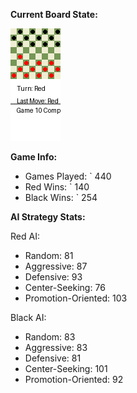 
**Current Board State:**  
<!-- START_GIF -->
![Checkers Game](./checkers_game.gif)
<!-- END_GIF -->

**Game Info:**  
- Games Played: `<!-- GAMES_PLAYED --> 440
- Red Wins: `<!-- RED_WINS --> 140
- Black Wins: `<!-- BLACK_WINS --> 254

<!-- AI_STATS -->
**AI Strategy Stats:**

Red AI:
- Random: 81
- Aggressive: 87
- Defensive: 93
- Center-Seeking: 76
- Promotion-Oriented: 103

Black AI:
- Random: 83
- Aggressive: 83
- Defensive: 81
- Center-Seeking: 101
- Promotion-Oriented: 92
